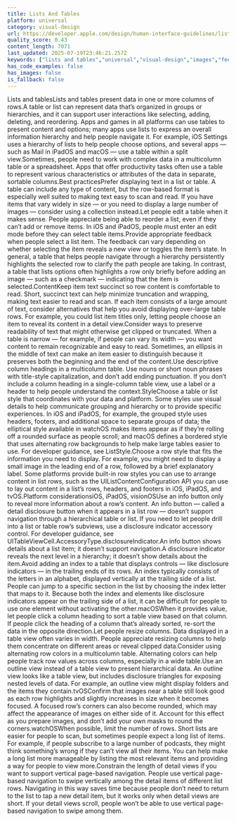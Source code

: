 ```yaml
---
title: Lists And Tables
platform: universal
category: visual-design
url: https://developer.apple.com/design/human-interface-guidelines/lists-and-tables
quality_score: 0.43
content_length: 7071
last_updated: 2025-07-19T23:46:21.257Z
keywords: ["lists and tables","universal","visual-design","images","feedback","visual","navigation","controls"]
has_code_examples: false
has_images: false
is_fallback: false
---
```


Lists and tablesLists and tables present data in one or more columns of rows.A table or list can represent data that’s organized in groups or hierarchies, and it can support user interactions like selecting, adding, deleting, and reordering. Apps and games in all platforms can use tables to present content and options; many apps use lists to express an overall information hierarchy and help people navigate it. For example, iOS Settings uses a hierarchy of lists to help people choose options, and several apps — such as Mail in iPadOS and macOS — use a table within a split view.Sometimes, people need to work with complex data in a multicolumn table or a spreadsheet. Apps that offer productivity tasks often use a table to represent various characteristics or attributes of the data in separate, sortable columns.Best practicesPrefer displaying text in a list or table. A table can include any type of content, but the row-based format is especially well suited to making text easy to scan and read. If you have items that vary widely in size — or you need to display a large number of images — consider using a collection instead.Let people edit a table when it makes sense. People appreciate being able to reorder a list, even if they can’t add or remove items. In iOS and iPadOS, people must enter an edit mode before they can select table items.Provide appropriate feedback when people select a list item. The feedback can vary depending on whether selecting the item reveals a new view or toggles the item’s state. In general, a table that helps people navigate through a hierarchy persistently highlights the selected row to clarify the path people are taking. In contrast, a table that lists options often highlights a row only briefly before adding an image — such as a checkmark — indicating that the item is selected.ContentKeep item text succinct so row content is comfortable to read. Short, succinct text can help minimize truncation and wrapping, making text easier to read and scan. If each item consists of a large amount of text, consider alternatives that help you avoid displaying over-large table rows. For example, you could list item titles only, letting people choose an item to reveal its content in a detail view.Consider ways to preserve readability of text that might otherwise get clipped or truncated. When a table is narrow — for example, if people can vary its width — you want content to remain recognizable and easy to read. Sometimes, an ellipsis in the middle of text can make an item easier to distinguish because it preserves both the beginning and the end of the content.Use descriptive column headings in a multicolumn table. Use nouns or short noun phrases with title-style capitalization, and don’t add ending punctuation. If you don’t include a column heading in a single-column table view, use a label or a header to help people understand the context.StyleChoose a table or list style that coordinates with your data and platform. Some styles use visual details to help communicate grouping and hierarchy or to provide specific experiences. In iOS and iPadOS, for example, the grouped style uses headers, footers, and additional space to separate groups of data; the elliptical style available in watchOS makes items appear as if they’re rolling off a rounded surface as people scroll; and macOS defines a bordered style that uses alternating row backgrounds to help make large tables easier to use. For developer guidance, see ListStyle.Choose a row style that fits the information you need to display. For example, you might need to display a small image in the leading end of a row, followed by a brief explanatory label. Some platforms provide built-in row styles you can use to arrange content in list rows, such as the UIListContentConfiguration API you can use to lay out content in a list’s rows, headers, and footers in iOS, iPadOS, and tvOS.Platform considerationsiOS, iPadOS, visionOSUse an info button only to reveal more information about a row’s content. An info button — called a detail disclosure button when it appears in a list row — doesn’t support navigation through a hierarchical table or list. If you need to let people drill into a list or table row’s subviews, use a disclosure indicator accessory control. For developer guidance, see UITableViewCell.AccessoryType.disclosureIndicator.An info button shows details about a list item; it doesn’t support navigation.A disclosure indicator reveals the next level in a hierarchy; it doesn’t show details about the item.Avoid adding an index to a table that displays controls — like disclosure indicators — in the trailing ends of its rows. An index typically consists of the letters in an alphabet, displayed vertically at the trailing side of a list. People can jump to a specific section in the list by choosing the index letter that maps to it. Because both the index and elements like disclosure indicators appear on the trailing side of a list, it can be difficult for people to use one element without activating the other.macOSWhen it provides value, let people click a column heading to sort a table view based on that column. If people click the heading of a column that’s already sorted, re-sort the data in the opposite direction.Let people resize columns. Data displayed in a table view often varies in width. People appreciate resizing columns to help them concentrate on different areas or reveal clipped data.Consider using alternating row colors in a multicolumn table. Alternating colors can help people track row values across columns, especially in a wide table.Use an outline view instead of a table view to present hierarchical data. An outline view looks like a table view, but includes disclosure triangles for exposing nested levels of data. For example, an outline view might display folders and the items they contain.tvOSConfirm that images near a table still look good as each row highlights and slightly increases in size when it becomes focused. A focused row’s corners can also become rounded, which may affect the appearance of images on either side of it. Account for this effect as you prepare images, and don’t add your own masks to round the corners.watchOSWhen possible, limit the number of rows. Short lists are easier for people to scan, but sometimes people expect a long list of items. For example, if people subscribe to a large number of podcasts, they might think something’s wrong if they can’t view all their items. You can help make a long list more manageable by listing the most relevant items and providing a way for people to view more.Constrain the length of detail views if you want to support vertical page-based navigation. People use vertical page-based navigation to swipe vertically among the detail items of different list rows. Navigating in this way saves time because people don’t need to return to the list to tap a new detail item, but it works only when detail views are short. If your detail views scroll, people won’t be able to use vertical page-based navigation to swipe among them.